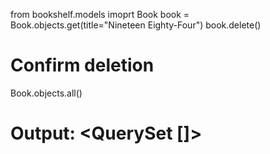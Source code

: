 from bookshelf.models imoprt Book
book = Book.objects.get(title="Nineteen Eighty-Four")
book.delete()

# Confirm deletion
Book.objects.all()
# Output: <QuerySet []>
